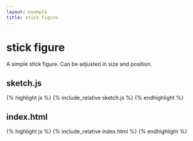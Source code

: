 ```yaml
---
layout: example
title: stick figure
---
```

# stick figure

A simple stick figure. Can be adjusted in size and position.  
## sketch.js 
{% highlight js %}
{% include_relative sketch.js %}
{% endhighlight %}
## index.html 
{% highlight js %}
{% include_relative index.html %}
{% endhighlight %}
